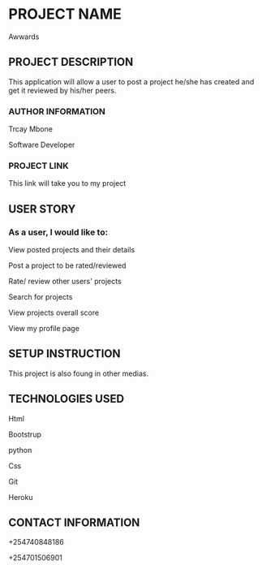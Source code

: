 
# PROJECT NAME

Awwards

## PROJECT  DESCRIPTION

This application will allow a user to post a project he/she has created and get it reviewed by his/her peers.

### AUTHOR INFORMATION

Trcay Mbone

Software Developer

### PROJECT LINK

This link will take you to my project

## USER STORY
### As a user, I would like to:

View posted projects and their details

Post a project to be rated/reviewed

Rate/ review other users' projects

Search for projects

View projects overall score

View my profile page

## SETUP INSTRUCTION

This project is also foung in other medias.

## TECHNOLOGIES USED

Html

Bootstrup

python

Css

Git

Heroku

## CONTACT INFORMATION

+254740848186

+254701506901

